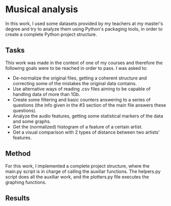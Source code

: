 # Musical analysis

In this work, I used some datasets provided by my teachers at my master's degree and try to analyze them using Python's packaging tools, in order to create a complete Python project structure.

## Tasks

This work was made in the context of one of my courses and therefore the following goals were to be reached in order to pass. I was asked to:

+ De-normalize the original files, getting a coherent structure and correcting some of the mistakes the original data contains.
+ Use alternative ways of reading .csv files aiming to be capable of handling data of more than 1Gb.
+ Create some filtering and basic counters answering to a series of questions (the info given in the #3 section of the main file answers these questions).
+ Analyze the audio features, getting some statistical markers of the data and some graphs.
+ Get the (normalized) histogram of a feature of a certain artist.
+ Get a visual comparison with 2 types of distance between two artists' features.

## Method

For this work, I implemented a complete project structure, where the main.py script is in charge of calling the auxiliar functions. The helpers.py script does all the auxiliar work, and the plotters.py file executes the graphing functions.

## Results

